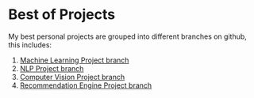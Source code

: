 # Best of Projects
My best personal projects are grouped into different branches on github, this includes:
1. [Machine Learning Project branch](https://github.com/JosephItopa/My_Best_Projects/tree/Machine-Learning-Projects)
2. [NLP Project branch](https://github.com/JosephItopa/My_Best_Projects/tree/NLP_Projects)
3. [Computer Vision Project branch](https://github.com/JosephItopa/My_Best_Projects/tree/Computer-Vision-Projects)
4. [Recommendation Engine Project branch](https://github.com/JosephItopa/My_Best_Projects/tree/Recommendation-Engine-Projects)
